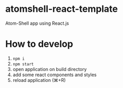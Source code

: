 # atomshell-react-template
Atom-Shell app using React.js

# How to develop
1. `npm i`
2. `npm start`
3. open application on build directory
4. add some react components and styles
5. reload application (⌘+R)
